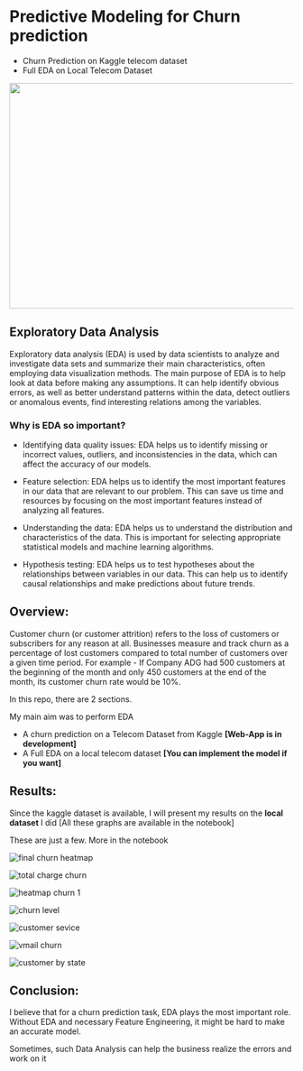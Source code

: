 # Predictive Modeling for Churn prediction
- Churn Prediction on Kaggle telecom dataset
- Full EDA on Local Telecom Dataset

<p align="center">
  <img src="https://user-images.githubusercontent.com/85514219/229324776-bc6f484e-aa5d-4e65-84b1-ec7ad24fb41e.png", width="600" height="400">
</p>

## Exploratory Data Analysis

Exploratory data analysis (EDA) is used by data scientists to analyze and investigate data sets and summarize their main characteristics, often employing data visualization methods. The main purpose of EDA is to help look at data before making any assumptions. It can help identify obvious errors, as well as better understand patterns within the data, detect outliers or anomalous events, find interesting relations among the variables.
### Why is EDA so important?
 - Identifying data quality issues: EDA helps us to identify missing or incorrect values, outliers, and inconsistencies in the data, which can affect the accuracy of our models.

- Feature selection: EDA helps us to identify the most important features in our data that are relevant to our problem. This can save us time and resources by focusing on the most important features instead of analyzing all features.

- Understanding the data: EDA helps us to understand the distribution and characteristics of the data. This is important for selecting appropriate statistical models and machine learning algorithms.

- Hypothesis testing: EDA helps us to test hypotheses about the relationships between variables in our data. This can help us to identify causal relationships and make predictions about future trends.

## Overview:

Customer churn (or customer attrition) refers to the loss of customers or subscribers for any reason at all. Businesses measure and track churn as a percentage of lost customers compared to total number of customers over a given time period. For example - If Company ADG had 500 customers at the beginning of the month and only 450 customers at the end of the month, its customer churn rate would be 10%.

In this repo, there are 2 sections.

My main aim was to perform EDA

- A churn prediction on a Telecom Dataset from Kaggle **[Web-App is in development]**
- A Full EDA on a local telecom dataset **[You can implement the model if you want]**

## Results:

Since the kaggle dataset is available, I will present my results on the **local dataset** I did [All these graphs are available in the notebook]

These are just a few. More in the notebook

![final churn heatmap](https://user-images.githubusercontent.com/85514219/229324346-2a2a5487-c90b-46e4-803d-d41356443ab7.png)

![total charge churn](https://user-images.githubusercontent.com/85514219/229324347-6e2ad94e-105b-4ead-981b-fee258690956.png)

![heatmap churn 1](https://user-images.githubusercontent.com/85514219/229324348-9dde23e7-2b9a-4514-8c9e-b4fdc4a75547.png)

![churn level ](https://user-images.githubusercontent.com/85514219/229324349-e69a647e-89a2-4909-8681-8078f3806fe0.png)

![customer sevice](https://user-images.githubusercontent.com/85514219/229324350-a81e3fb5-b5f2-46b5-81bc-c77bf2939a10.png)

![vmail churn](https://user-images.githubusercontent.com/85514219/229324351-27e4be1d-48b9-40a5-a778-ce5d807b4573.png)

![customer by state](https://user-images.githubusercontent.com/85514219/229324352-551f9367-0e42-4b33-994b-9c07c68e7994.png)

## Conclusion:

I believe that for a churn prediction task, EDA plays the most important role. Without EDA and necessary Feature Engineering, it might be hard to make an accurate model.

Sometimes, such Data Analysis can help the business realize the errors and work on it

